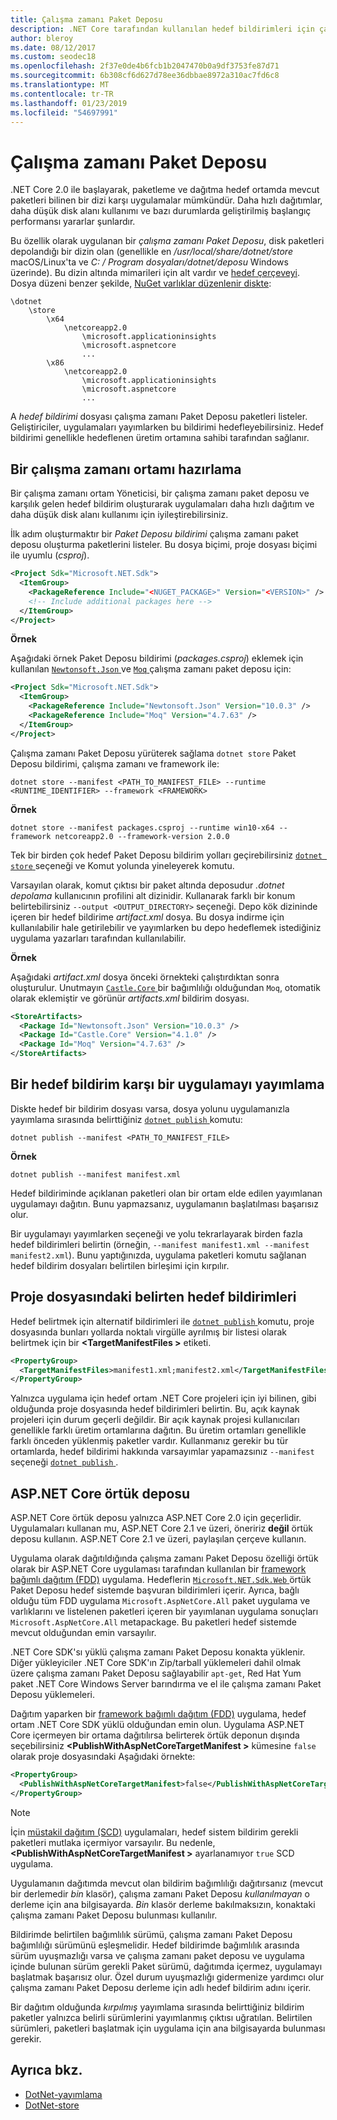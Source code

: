 ```yaml
---
title: Çalışma zamanı Paket Deposu
description: .NET Core tarafından kullanılan hedef bildirimleri için çalışma zamanı Paket Deposu kullanmayı öğrenin.
author: bleroy
ms.date: 08/12/2017
ms.custom: seodec18
ms.openlocfilehash: 2f37e0de4b6fcb1b2047470b0a9df3753fe87d71
ms.sourcegitcommit: 6b308cf6d627d78ee36dbbae8972a310ac7fd6c8
ms.translationtype: MT
ms.contentlocale: tr-TR
ms.lasthandoff: 01/23/2019
ms.locfileid: "54697991"
---
```

# <a name="runtime-package-store"></a>Çalışma zamanı Paket Deposu

.NET Core 2.0 ile başlayarak, paketleme ve dağıtma hedef ortamda mevcut paketleri bilinen bir dizi karşı uygulamalar mümkündür. Daha hızlı dağıtımlar, daha düşük disk alanı kullanımı ve bazı durumlarda geliştirilmiş başlangıç performansı yararlar şunlardır.

Bu özellik olarak uygulanan bir *çalışma zamanı Paket Deposu*, disk paketleri depolandığı bir dizin olan (genellikle en */usr/local/share/dotnet/store* macOS/Linux'ta ve *C: / Program dosyaları/dotnet/deposu* Windows üzerinde). Bu dizin altında mimarileri için alt vardır ve [hedef çerçeveyi](../../standard/frameworks.md). Dosya düzeni benzer şekilde, [NuGet varlıklar düzenlenir diskte](/nuget/create-packages/supporting-multiple-target-frameworks#framework-version-folder-structure):

```
\dotnet
    \store
        \x64
            \netcoreapp2.0
                \microsoft.applicationinsights
                \microsoft.aspnetcore
                ...
        \x86
            \netcoreapp2.0
                \microsoft.applicationinsights
                \microsoft.aspnetcore
                ...
```

A *hedef bildirimi* dosyası çalışma zamanı Paket Deposu paketleri listeler. Geliştiriciler, uygulamaları yayımlarken bu bildirimi hedefleyebilirsiniz. Hedef bildirimi genellikle hedeflenen üretim ortamına sahibi tarafından sağlanır.

## <a name="preparing-a-runtime-environment"></a>Bir çalışma zamanı ortamı hazırlama

Bir çalışma zamanı ortam Yöneticisi, bir çalışma zamanı paket deposu ve karşılık gelen hedef bildirim oluşturarak uygulamaları daha hızlı dağıtım ve daha düşük disk alanı kullanımı için iyileştirebilirsiniz.

İlk adım oluşturmaktır bir *Paket Deposu bildirimi* çalışma zamanı paket deposu oluşturma paketlerini listeler. Bu dosya biçimi, proje dosyası biçimi ile uyumlu (*csproj*).

```xml
<Project Sdk="Microsoft.NET.Sdk">
  <ItemGroup>
    <PackageReference Include="<NUGET_PACKAGE>" Version="<VERSION>" />
    <!-- Include additional packages here -->
  </ItemGroup>
</Project>
```

**Örnek**

Aşağıdaki örnek Paket Deposu bildirimi (*packages.csproj*) eklemek için kullanılan [ `Newtonsoft.Json` ](https://www.nuget.org/packages/Newtonsoft.Json/) ve [ `Moq` ](https://www.nuget.org/packages/moq/) çalışma zamanı paket deposu için:

```xml
<Project Sdk="Microsoft.NET.Sdk">
  <ItemGroup>
    <PackageReference Include="Newtonsoft.Json" Version="10.0.3" />
    <PackageReference Include="Moq" Version="4.7.63" />
  </ItemGroup>
</Project>
```

Çalışma zamanı Paket Deposu yürüterek sağlama `dotnet store` Paket Deposu bildirimi, çalışma zamanı ve framework ile:

```console
dotnet store --manifest <PATH_TO_MANIFEST_FILE> --runtime <RUNTIME_IDENTIFIER> --framework <FRAMEWORK>
```

**Örnek**

```console
dotnet store --manifest packages.csproj --runtime win10-x64 --framework netcoreapp2.0 --framework-version 2.0.0
```

Tek bir birden çok hedef Paket Deposu bildirim yolları geçirebilirsiniz [ `dotnet store` ](../tools/dotnet-store.md) seçeneği ve Komut yolunda yineleyerek komutu.

Varsayılan olarak, komut çıktısı bir paket altında deposudur *.dotnet depolama* kullanıcının profilini alt dizinidir. Kullanarak farklı bir konum belirtebilirsiniz `--output <OUTPUT_DIRECTORY>` seçeneği. Depo kök dizininde içeren bir hedef bildirime *artifact.xml* dosya. Bu dosya indirme için kullanılabilir hale getirilebilir ve yayımlarken bu depo hedeflemek istediğiniz uygulama yazarları tarafından kullanılabilir.

**Örnek**

Aşağıdaki *artifact.xml* dosya önceki örnekteki çalıştırdıktan sonra oluşturulur. Unutmayın [ `Castle.Core` ](https://www.nuget.org/packages/Castle.Core/) bir bağımlılığı olduğundan `Moq`, otomatik olarak eklemiştir ve görünür *artifacts.xml* bildirim dosyası.

```xml
<StoreArtifacts>
  <Package Id="Newtonsoft.Json" Version="10.0.3" />
  <Package Id="Castle.Core" Version="4.1.0" />
  <Package Id="Moq" Version="4.7.63" />
</StoreArtifacts>
```

## <a name="publishing-an-app-against-a-target-manifest"></a>Bir hedef bildirim karşı bir uygulamayı yayımlama

Diskte hedef bir bildirim dosyası varsa, dosya yolunu uygulamanızla yayımlama sırasında belirttiğiniz [ `dotnet publish` ](../tools/dotnet-publish.md) komutu:

```console
dotnet publish --manifest <PATH_TO_MANIFEST_FILE>
```

**Örnek**

```console
dotnet publish --manifest manifest.xml
```

Hedef bildiriminde açıklanan paketleri olan bir ortam elde edilen yayımlanan uygulamayı dağıtın. Bunu yapmazsanız, uygulamanın başlatılması başarısız olur.

Bir uygulamayı yayımlarken seçeneği ve yolu tekrarlayarak birden fazla hedef bildirimleri belirtin (örneğin, `--manifest manifest1.xml --manifest manifest2.xml`). Bunu yaptığınızda, uygulama paketleri komutu sağlanan hedef bildirim dosyaları belirtilen birleşimi için kırpılır.

## <a name="specifying-target-manifests-in-the-project-file"></a>Proje dosyasındaki belirten hedef bildirimleri

Hedef belirtmek için alternatif bildirimleri ile [ `dotnet publish` ](../tools/dotnet-publish.md) komutu, proje dosyasında bunları yollarda noktalı virgülle ayrılmış bir listesi olarak belirtmek için bir  **\<TargetManifestFiles >** etiketi.

```xml
<PropertyGroup>
  <TargetManifestFiles>manifest1.xml;manifest2.xml</TargetManifestFiles>
</PropertyGroup>
```

Yalnızca uygulama için hedef ortam .NET Core projeleri için iyi bilinen, gibi olduğunda proje dosyasında hedef bildirimleri belirtin. Bu, açık kaynak projeleri için durum geçerli değildir. Bir açık kaynak projesi kullanıcıları genellikle farklı üretim ortamlarına dağıtın. Bu üretim ortamları genellikle farklı önceden yüklenmiş paketler vardır. Kullanmanız gerekir bu tür ortamlarda, hedef bildirimi hakkında varsayımlar yapamazsınız `--manifest` seçeneği [ `dotnet publish` ](../tools/dotnet-publish.md).

## <a name="aspnet-core-implicit-store"></a>ASP.NET Core örtük deposu

ASP.NET Core örtük deposu yalnızca ASP.NET Core 2.0 için geçerlidir. Uygulamaları kullanan mu, ASP.NET Core 2.1 ve üzeri, öneririz **değil** örtük deposu kullanın. ASP.NET Core 2.1 ve üzeri, paylaşılan çerçeve kullanın.

Uygulama olarak dağıtıldığında çalışma zamanı Paket Deposu özelliği örtük olarak bir ASP.NET Core uygulaması tarafından kullanılan bir [framework bağımlı dağıtım (FDD)](index.md#framework-dependent-deployments-fdd) uygulama. Hedeflerin [ `Microsoft.NET.Sdk.Web` ](https://github.com/aspnet/websdk) örtük Paket Deposu hedef sistemde başvuran bildirimleri içerir. Ayrıca, bağlı olduğu tüm FDD uygulama `Microsoft.AspNetCore.All` paket uygulama ve varlıklarını ve listelenen paketleri içeren bir yayımlanan uygulama sonuçları `Microsoft.AspNetCore.All` metapackage. Bu paketleri hedef sistemde mevcut olduğundan emin varsayılır.

.NET Core SDK'sı yüklü çalışma zamanı Paket Deposu konakta yüklenir. Diğer yükleyiciler .NET Core SDK'ın Zip/tarball yüklemeleri dahil olmak üzere çalışma zamanı Paket Deposu sağlayabilir `apt-get`, Red Hat Yum paket .NET Core Windows Server barındırma ve el ile çalışma zamanı Paket Deposu yüklemeleri.

Dağıtım yaparken bir [framework bağımlı dağıtım (FDD)](index.md#framework-dependent-deployments-fdd) uygulama, hedef ortam .NET Core SDK yüklü olduğundan emin olun. Uygulama ASP.NET Core içermeyen bir ortama dağıtılırsa belirterek örtük deponun dışında seçebilirsiniz  **\<PublishWithAspNetCoreTargetManifest >** kümesine `false` olarak proje dosyasındaki Aşağıdaki örnekte:

```xml
<PropertyGroup>
  <PublishWithAspNetCoreTargetManifest>false</PublishWithAspNetCoreTargetManifest>
</PropertyGroup>
```

> [!NOTE]
> İçin [müstakil dağıtım (SCD)](index.md#self-contained-deployments-scd) uygulamaları, hedef sistem bildirim gerekli paketleri mutlaka içermiyor varsayılır. Bu nedenle,  **\<PublishWithAspNetCoreTargetManifest >** ayarlanamıyor `true` SCD uygulama.

Uygulamanın dağıtımda mevcut olan bildirim bağımlılığı dağıtırsanız (mevcut bir derlemedir *bin* klasör), çalışma zamanı Paket Deposu *kullanılmayan* o derleme için ana bilgisayarda. *Bin* klasör derleme bakılmaksızın, konaktaki çalışma zamanı Paket Deposu bulunması kullanılır.

Bildirimde belirtilen bağımlılık sürümü, çalışma zamanı Paket Deposu bağımlılığı sürümünü eşleşmelidir. Hedef bildirimde bağımlılık arasında sürüm uyuşmazlığı varsa ve çalışma zamanı paket deposu ve uygulama içinde bulunan sürüm gerekli Paket sürümü, dağıtımda içermez, uygulamayı başlatmak başarısız olur. Özel durum uyuşmazlığı gidermenize yardımcı olur çalışma zamanı Paket Deposu derleme için adlı hedef bildirim adını içerir.

Bir dağıtım olduğunda *kırpılmış* yayımlama sırasında belirttiğiniz bildirim paketler yalnızca belirli sürümlerini yayımlanmış çıktısı uğratılan. Belirtilen sürümleri, paketleri başlatmak için uygulama için ana bilgisayarda bulunması gerekir.

## <a name="see-also"></a>Ayrıca bkz.

- [DotNet-yayımlama](../tools/dotnet-publish.md)
- [DotNet-store](../tools/dotnet-store.md)
